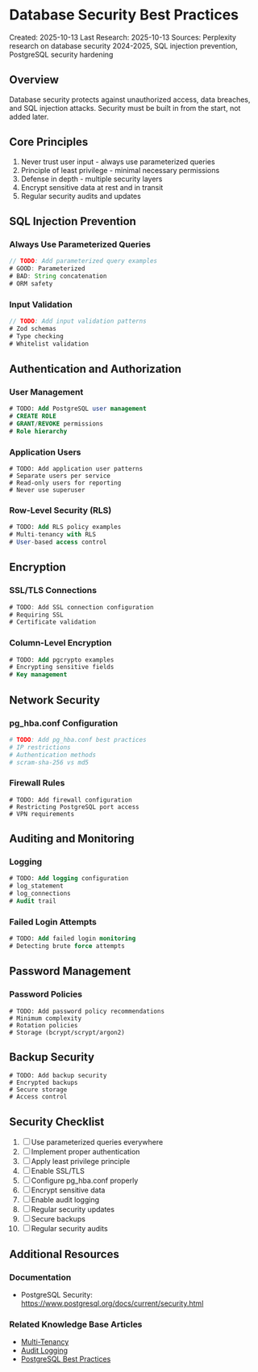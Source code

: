 # Database Security Best Practices

Created: 2025-10-13
Last Research: 2025-10-13
Sources: Perplexity research on database security 2024-2025, SQL injection prevention, PostgreSQL security hardening

## Overview

Database security protects against unauthorized access, data breaches, and SQL injection attacks. Security must be built in from the start, not added later.

## Core Principles

1. Never trust user input - always use parameterized queries
2. Principle of least privilege - minimal necessary permissions
3. Defense in depth - multiple security layers
4. Encrypt sensitive data at rest and in transit
5. Regular security audits and updates

## SQL Injection Prevention

### Always Use Parameterized Queries

```typescript
// TODO: Add parameterized query examples
# GOOD: Parameterized
# BAD: String concatenation
# ORM safety
```

### Input Validation

```typescript
// TODO: Add input validation patterns
# Zod schemas
# Type checking
# Whitelist validation
```

## Authentication and Authorization

### User Management

```sql
# TODO: Add PostgreSQL user management
# CREATE ROLE
# GRANT/REVOKE permissions
# Role hierarchy
```

### Application Users

```
# TODO: Add application user patterns
# Separate users per service
# Read-only users for reporting
# Never use superuser
```

### Row-Level Security (RLS)

```sql
# TODO: Add RLS policy examples
# Multi-tenancy with RLS
# User-based access control
```

## Encryption

### SSL/TLS Connections

```typescript
# TODO: Add SSL connection configuration
# Requiring SSL
# Certificate validation
```

### Column-Level Encryption

```sql
# TODO: Add pgcrypto examples
# Encrypting sensitive fields
# Key management
```

## Network Security

### pg_hba.conf Configuration

```conf
# TODO: Add pg_hba.conf best practices
# IP restrictions
# Authentication methods
# scram-sha-256 vs md5
```

### Firewall Rules

```
# TODO: Add firewall configuration
# Restricting PostgreSQL port access
# VPN requirements
```

## Auditing and Monitoring

### Logging

```sql
# TODO: Add logging configuration
# log_statement
# log_connections
# Audit trail
```

### Failed Login Attempts

```sql
# TODO: Add failed login monitoring
# Detecting brute force attempts
```

## Password Management

### Password Policies

```
# TODO: Add password policy recommendations
# Minimum complexity
# Rotation policies
# Storage (bcrypt/scrypt/argon2)
```

## Backup Security

```
# TODO: Add backup security
# Encrypted backups
# Secure storage
# Access control
```

## Security Checklist

1. ☐ Use parameterized queries everywhere
2. ☐ Implement proper authentication
3. ☐ Apply least privilege principle
4. ☐ Enable SSL/TLS
5. ☐ Configure pg_hba.conf properly
6. ☐ Encrypt sensitive data
7. ☐ Enable audit logging
8. ☐ Regular security updates
9. ☐ Secure backups
10. ☐ Regular security audits

## Additional Resources

### Documentation
- PostgreSQL Security: https://www.postgresql.org/docs/current/security.html

### Related Knowledge Base Articles
- [Multi-Tenancy](./MULTI_TENANCY.md)
- [Audit Logging](./AUDIT_LOGGING.md)
- [PostgreSQL Best Practices](./POSTGRESQL_BEST_PRACTICES.md)
